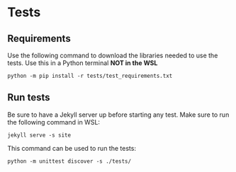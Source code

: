 # Tests

## Requirements

Use the following command to download the libraries needed to use the tests. Use this in a Python terminal **NOT in the WSL**

```
python -m pip install -r tests/test_requirements.txt
```

## Run tests

Be sure to have a Jekyll server up before starting any test. Make sure to run the following command in WSL:

```
jekyll serve -s site
```

This command can be used to run the tests:

```
python -m unittest discover -s ./tests/
```
